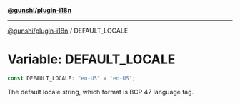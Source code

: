 [**@gunshi/plugin-i18n**](../index.md)

***

[@gunshi/plugin-i18n](../index.md) / DEFAULT\_LOCALE

# Variable: DEFAULT\_LOCALE

```ts
const DEFAULT_LOCALE: "en-US" = 'en-US';
```

The default locale string, which format is BCP 47 language tag.
